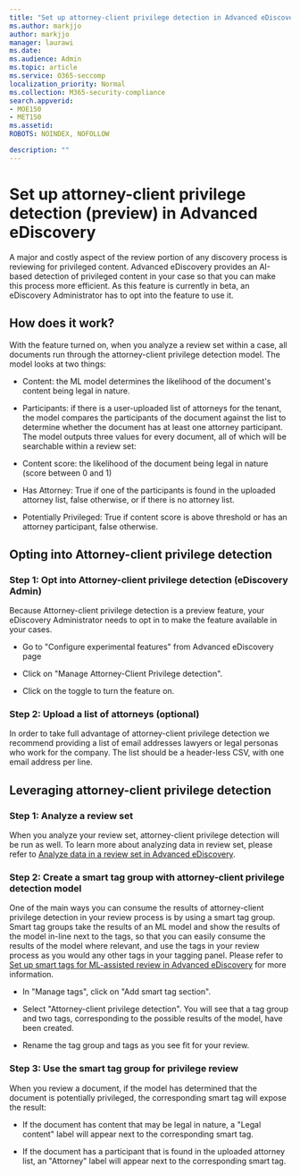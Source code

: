 ```yaml
---
title: "Set up attorney-client privilege detection in Advanced eDiscovery"
ms.author: markjjo
author: markjjo
manager: laurawi
ms.date: 
ms.audience: Admin
ms.topic: article
ms.service: O365-seccomp
localization_priority: Normal
ms.collection: M365-security-compliance 
search.appverid: 
- MOE150
- MET150
ms.assetid: 
ROBOTS: NOINDEX, NOFOLLOW 

description: ""
---
```


# Set up attorney-client privilege detection (preview) in Advanced eDiscovery

A major and costly aspect of the review portion of any discovery process is reviewing for privileged content. Advanced eDiscovery provides an AI-based detection of privileged content in your case so that you can make this process more efficient. As this feature is currently in beta, an eDiscovery Administrator has to opt into the feature to use it.

## How does it work?

With the feature turned on, when you analyze a review set within a case, all documents run through the attorney-client privilege detection model. The model looks at two things:

- Content: the ML model determines the likelihood of the document's content being legal in nature.

- Participants: if there is a user-uploaded list of attorneys for the tenant, the model compares the participants of the document against the list to determine whether the document has at least one attorney participant.
The model outputs three values for every document, all of which will be searchable within a review set:

- Content score: the likelihood of the document being legal in nature (score between 0 and 1)

- Has Attorney: True if one of the participants is found in the uploaded attorney list, false otherwise, or if there is no attorney list.

-  Potentially Privileged: True if content score is above threshold or has an attorney participant, false otherwise.

## Opting into Attorney-client privilege detection

### Step 1: Opt into Attorney-client privilege detection (eDiscovery Admin)

Because Attorney-client privilege detection is a preview feature, your eDiscovery Administrator needs to opt in to make the feature available in your cases.

- Go to "Configure experimental features" from Advanced eDiscovery page

- Click on "Manage Attorney-Client Privilege detection".

- Click on the toggle to turn the feature on.

### Step 2: Upload a list of attorneys (optional)

In order to take full advantage of attorney-client privilege detection we recommend providing a list of email addresses lawyers or legal personas who work for the company. The list should be a header-less CSV, with one email address per line.

## Leveraging attorney-client privilege detection 

### Step 1: Analyze a review set

When you analyze your review set, attorney-client privilege detection will be run as well. To learn more about analyzing data in review set, please refer to [Analyze data in a review set in Advanced eDiscovery](analyzing-data-in-review-set.md).

### Step 2: Create a smart tag group with attorney-client privilege detection model

One of the main ways you can consume the results of attorney-client privilege detection in your review process is by using a smart tag group. Smart tag groups take the results of an ML model and show the results of the model in-line next to the tags, so that you can easily consume the results of the model where relevant, and use the tags in your review process as you would any other tags in your tagging panel. Please refer to [Set up smart tags for ML-assisted review in Advanced eDiscovery](smart-tags.md) for more information.

- In "Manage tags", click on "Add smart tag section".

- Select "Attorney-client privilege detection". You will see that a tag group and two tags, corresponding to the possible results of the model, have been created.

- Rename the tag group and tags as you see fit for your review.

### Step 3: Use the smart tag group for privilege review

When you review a document, if the model has determined that the document is potentially privileged, the corresponding smart tag will expose the result:

- If the document has content that may be legal in nature, a "Legal content" label will appear next to the corresponding smart tag.

- If the document has a participant that is found in the uploaded attorney list, an "Attorney" label will appear next to the corresponding smart tag.